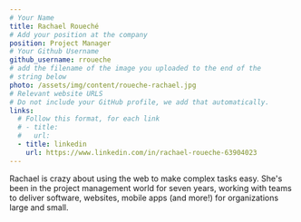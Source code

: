 ```yaml
---
# Your Name
title: Rachael Roueché
# Add your position at the company
position: Project Manager
# Your Github Username
github_username: rroueche
# add the filename of the image you uploaded to the end of the
# string below
photo: /assets/img/content/roueche-rachael.jpg
# Relevant website URLS
# Do not include your GitHub profile, we add that automatically.
links:
  # Follow this format, for each link
  # - title:
  #   url:
  - title: linkedin
    url: https://www.linkedin.com/in/rachael-roueche-63904023
---
```


Rachael is crazy about using the web to make complex tasks easy. She's been in the project management world for seven years, working with teams to deliver software, websites, mobile apps (and more!) for organizations large and small.
